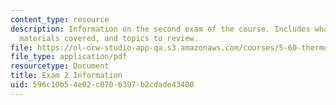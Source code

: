 ```yaml
---
content_type: resource
description: Information on the second exam of the course. Includes what to bring,
  materials covered, and topics to review.
file: https://ol-ocw-studio-app-qa.s3.amazonaws.com/courses/5-60-thermodynamics-kinetics-spring-2008/596c10b54e02c0706397b2cdade43400_exam2_info.pdf
file_type: application/pdf
resourcetype: Document
title: Exam 2 Information
uid: 596c10b5-4e02-c070-6397-b2cdade43400
---
```

